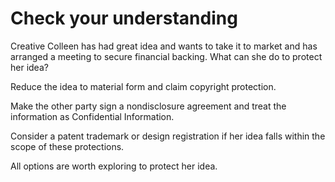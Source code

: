 # Check your understanding

Creative Colleen has had great idea and wants to take it to market and has arranged a meeting to secure financial backing. What can she do to protect her idea?

Reduce the idea to material form and claim copyright protection.

Make the other party sign a nondisclosure agreement and treat the information as Confidential Information.

Consider a patent trademark or design registration if her idea falls within the scope of these protections.

All options are worth exploring to protect her idea.

[](https://www.futurelearn.com/courses/law-for-non-lawyers/3/quizzes/177788/introduction)